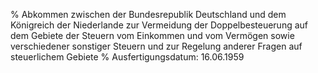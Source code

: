 % Abkommen zwischen der Bundesrepublik Deutschland und dem Königreich der Niederlande zur Vermeidung der Doppelbesteuerung auf dem Gebiete der Steuern vom Einkommen und vom Vermögen sowie verschiedener sonstiger Steuern und zur Regelung anderer Fragen auf steuerlichem Gebiete
% Ausfertigungsdatum: 16.06.1959
 